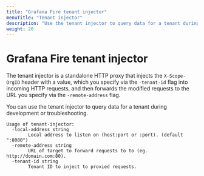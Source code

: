 ```yaml
---
title: "Grafana Fire tenant injector"
menuTitle: "Tenant injector"
description: "Use the tenant injector to query data for a tenant during development and troubleshooting."
weight: 20
---
```


# Grafana Fire tenant injector

The tenant injector is a standalone HTTP proxy that injects the `X-Scope-OrgID` header with a value, which you specify via the `-tenant-id` flag into incoming HTTP requests, and then forwards the modified requests to the URL you specify via the `-remote-address` flag.

You can use the tenant injector to query data for a tenant during development or troubleshooting.

```
Usage of tenant-injector:
  -local-address string
    	Local address to listen on (host:port or :port). (default ":8080")
  -remote-address string
    	URL of target to forward requests to to (eg. http://domain.com:80).
  -tenant-id string
    	Tenant ID to inject to proxied requests.
```
